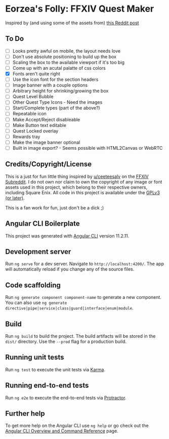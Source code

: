 # Eorzea's Folly: FFXIV Quest Maker

Inspired by (and using some of the assets from) [this Reddit post](https://www.reddit.com/r/ffxiv/comments/n4mcd7/i_created_a_custom_quest_template_thought_you_all/)

## To Do

- [ ] Looks pretty awful on mobile, the layout needs love
- [ ] Don't use absolute positioning to build up the box
- [ ] Scaling the box to the available viewport if it's too big
- [ ] Come up with an acutal palatte of css colors
- [x] Fonts aren't quite right
- [ ] Use the icon font for the section headers
- [ ] Image banner with a couple options
- [ ] Arbitrary height for shrinking/growing the box
- [ ] Quest Level Bubble
- [ ] Other Quest Type Icons - Need the images
- [ ] Start/Complete types (part of the above?)
- [ ] Repeatable icon
- [ ] Make Accept/Reject disableable
- [ ] Make Button text editable
- [ ] Quest Locked overlay
- [ ] Rewards tray
- [ ] Make the image banner optional
- [ ] Built in image export? - Seems possible with HTML2Canvas or WebRTC

## Credits/Copyright/License

This is a just for fun little thing inspired by [u/ceeteesalv](https://www.reddit.com/user/ceeteesalv) on the [FFXIV Subreddit](https://www.reddit.com/r/ffxiv/). I do not own nor claim to own the copyright of any image or font assets used in this project, which belong to their respective owners, including Square Enix. All code in this project is available under the [GPLv3 (or later)](https://www.gnu.org/licenses/gpl-3.0.en.html).

This is a fan work for fun, just don't be a dick ;)

## Angular CLI Boilerplate

This project was generated with [Angular CLI](https://github.com/angular/angular-cli) version 11.2.11.

## Development server

Run `ng serve` for a dev server. Navigate to `http://localhost:4200/`. The app will automatically reload if you change any of the source files.

## Code scaffolding

Run `ng generate component component-name` to generate a new component. You can also use `ng generate directive|pipe|service|class|guard|interface|enum|module`.

## Build

Run `ng build` to build the project. The build artifacts will be stored in the `dist/` directory. Use the `--prod` flag for a production build.

## Running unit tests

Run `ng test` to execute the unit tests via [Karma](https://karma-runner.github.io).

## Running end-to-end tests

Run `ng e2e` to execute the end-to-end tests via [Protractor](http://www.protractortest.org/).

## Further help

To get more help on the Angular CLI use `ng help` or go check out the [Angular CLI Overview and Command Reference](https://angular.io/cli) page.
